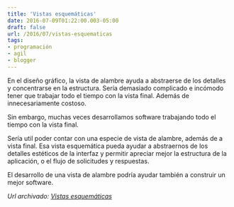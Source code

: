 ```yaml
---
title: 'Vistas esquemáticas'
date: 2016-07-09T01:22:00.003-05:00
draft: false
url: /2016/07/vistas-esquematicas
tags: 
- programación
- agil
- blogger
---
```


En el diseño gráfico, la vista de alambre ayuda a abstraerse de los detalles y concentrarse en la estructura. Sería demasiado complicado e incómodo tener que trabajar todo el tiempo con la vista final. Además de innecesariamente costoso.  
  
Sin embargo, muchas veces desarrollamos software trabajando todo el tiempo con la vista final.  
  
Sería util poder contar con una especie de vista de alambre, además de a vista final. Esa vista esquemática pueda ayudar a abstraernos de los detalles estéticos de la interfaz y permitir apreciar mejor la estructura de la aplicación, o el flujo de solicitudes y respuestas.  
  
El desarrollo de una vista de alambre podría ayudar también a construir un mejor software.

_*Url archivado: [Vistas esquemáticas](https://akcdev.blogspot.com/2016/07/vistas-esquematicas.html)*_
